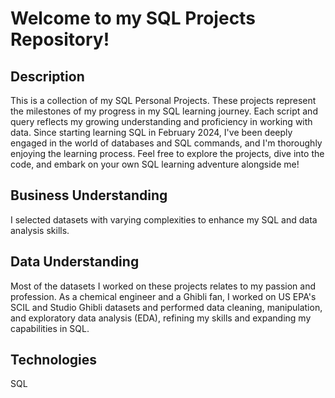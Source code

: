 # Welcome to my SQL Projects Repository!

## Description 
This is a collection of my SQL Personal Projects. These projects represent the milestones of my progress in my SQL learning journey. Each script and query reflects my growing understanding and proficiency in working with data. Since starting learning SQL in February 2024, I've been deeply engaged in the world of databases and SQL commands, and I'm thoroughly enjoying the learning process. Feel free to explore the projects, dive into the code, and embark on your own SQL learning adventure alongside me!

## Business Understanding
I selected datasets with varying complexities to enhance my SQL and data analysis skills.

## Data Understanding
Most of the datasets I worked on these projects relates to my passion and profession. As a chemical engineer and a Ghibli fan, I worked on US EPA's SCIL and Studio Ghibli datasets and performed data cleaning, manipulation, and exploratory data analysis (EDA), refining my skills and expanding my capabilities in SQL. 

## Technologies
SQL



